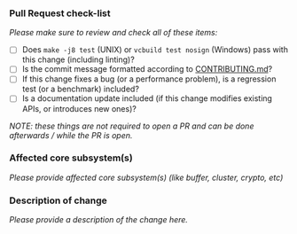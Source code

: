 ### Pull Request check-list

_Please make sure to review and check all of these items:_

- [ ] Does `make -j8 test` (UNIX) or `vcbuild test nosign` (Windows) pass with
  this change (including linting)?
- [ ] Is the commit message formatted according to [CONTRIBUTING.md][0]?
- [ ] If this change fixes a bug (or a performance problem), is a regression
  test (or a benchmark) included?
- [ ] Is a documentation update included (if this change modifies
  existing APIs, or introduces new ones)?

_NOTE: these things are not required to open a PR and can be done
afterwards / while the PR is open._

### Affected core subsystem(s)

_Please provide affected core subsystem(s) (like buffer, cluster, crypto, etc)_

[0]: https://github.com/nodejs/node/blob/master/CONTRIBUTING.md#step-3-commit

### Description of change

_Please provide a description of the change here._
